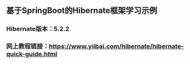 ## 基于SpringBoot的Hibernate框架学习示例
### Hibernate版本：5.2.2
### 网上教程链接：https://www.yiibai.com/hibernate/hibernate-quick-guide.html